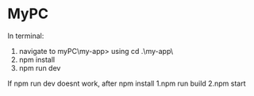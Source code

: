 # MyPC
In terminal:
1. navigate to myPC\my-app> using cd .\my-app\
2. npm install
3. npm run dev

If npm run dev doesnt work, after npm install
1.npm run build 
2.npm start

